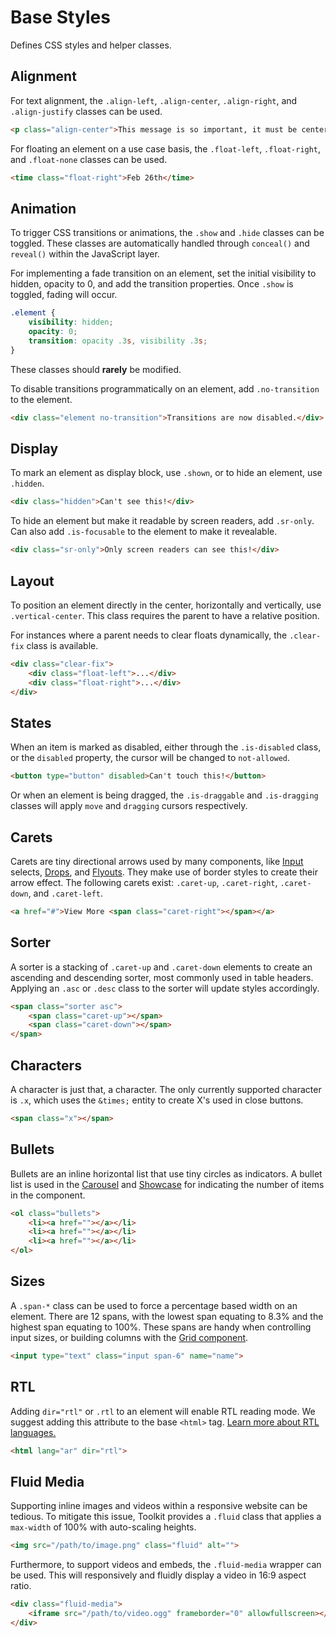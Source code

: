 # Base Styles #

Defines CSS styles and helper classes.

## Alignment ##

For text alignment, the `.align-left`, `.align-center`, `.align-right`, and `.align-justify` classes can be used.

```html
<p class="align-center">This message is so important, it must be centered!</p>
```

For floating an element on a use case basis, the `.float-left`, `.float-right`, and `.float-none` classes can be used.

```html
<time class="float-right">Feb 26th</time>
```

## Animation ##

To trigger CSS transitions or animations, the `.show` and `.hide` classes can be toggled. These classes are automatically handled through `conceal()` and `reveal()` within the JavaScript layer.

For implementing a fade transition on an element, set the initial visibility to hidden, opacity to 0, and add the transition properties. Once `.show` is toggled, fading will occur.

```css
.element {
    visibility: hidden;
    opacity: 0;
    transition: opacity .3s, visibility .3s;
}
```

<div class="notice is-warning">
    These classes should <b>rarely</b> be modified.
</div>

To disable transitions programmatically on an element, add `.no-transition` to the element.

```html
<div class="element no-transition">Transitions are now disabled.</div>
```

## Display ##

To mark an element as display block, use `.shown`, or to hide an element, use `.hidden`.

```html
<div class="hidden">Can't see this!</div>
```

To hide an element but make it readable by screen readers, add `.sr-only`. Can also add `.is-focusable` to the element to make it revealable.

```html
<div class="sr-only">Only screen readers can see this!</div>
```

## Layout ##

To position an element directly in the center, horizontally and vertically, use `.vertical-center`. This class requires the parent to have a relative position.

For instances where a parent needs to clear floats dynamically, the `.clear-fix` class is available.

```html
<div class="clear-fix">
    <div class="float-left">...</div>
    <div class="float-right">...</div>
</div>
```

## States ##

When an item is marked as disabled, either through the `.is-disabled` class, or the `disabled` property, the cursor will be changed to `not-allowed`.

```html
<button type="button" disabled>Can't touch this!</button>
```

Or when an element is being dragged, the `.is-draggable` and `.is-dragging` classes will apply `move` and `dragging` cursors respectively.

## Carets ##

Carets are tiny directional arrows used by many components, like [Input](input.md) selects, [Drops](drop.md), and [Flyouts](flyout.md). They make use of border styles to create their arrow effect. The following carets exist: `.caret-up`, `.caret-right`, `.caret-down`, and `.caret-left`.

```html
<a href="#">View More <span class="caret-right"></span></a>
```

## Sorter ##

A sorter is a stacking of `.caret-up` and `.caret-down` elements to create an ascending and descending sorter, most commonly used in table headers. Applying an `.asc` or `.desc` class to the sorter will update styles accordingly.

```html
<span class="sorter asc">
    <span class="caret-up"></span>
    <span class="caret-down"></span>
</span>
```

## Characters ##

A character is just that, a character. The only currently supported character is `.x`, which uses the `&times;` entity to create X's used in close buttons.

```html
<span class="x"></span>
```

## Bullets ##

Bullets are an inline horizontal list that use tiny circles as indicators. A bullet list is used in the [Carousel](carousel.md) and [Showcase](showcase.md) for indicating the number of items in the component.

```html
<ol class="bullets">
    <li><a href=""></a></li>
    <li><a href=""></a></li>
    <li><a href=""></a></li>
</ol>
```

## Sizes ##

A `.span-*` class can be used to force a percentage based width on an element. There are 12 spans, with the lowest span equating to 8.3% and the highest span equating to 100%. These spans are handy when controlling input sizes, or building columns with the [Grid component](grid.md).

```html
<input type="text" class="input span-6" name="name">
```

## RTL ##

Adding `dir="rtl"` or `.rtl` to an element will enable RTL reading mode. We suggest adding this attribute to the base `<html>` tag. [Learn more about RTL languages.](../../development/rtl.md)

```html
<html lang="ar" dir="rtl">
```

## Fluid Media ##

Supporting inline images and videos within a responsive website can be tedious. To mitigate this issue, Toolkit provides a `.fluid` class that applies a `max-width` of 100% with auto-scaling heights.

```html
<img src="/path/to/image.png" class="fluid" alt="">
```

Furthermore, to support videos and embeds, the `.fluid-media` wrapper can be used. This will responsively and fluidly display a video in 16:9 aspect ratio.

```html
<div class="fluid-media">
    <iframe src="/path/to/video.ogg" frameborder="0" allowfullscreen></iframe>
</div>
```
